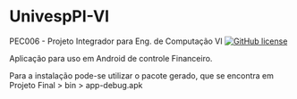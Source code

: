 # UnivespPI-VI
PEC006 - Projeto Integrador para Eng. de Computação VI
[![GitHub license](https://img.shields.io/github/license/Naereen/StrapDown.js.svg)](https://github.com/Naereen/StrapDown.js/blob/master/LICENSE)

Aplicação para uso em Android de controle Financeiro.

Para a instalação pode-se utilizar o pacote gerado, que se encontra em Projeto Final > bin > app-debug.apk